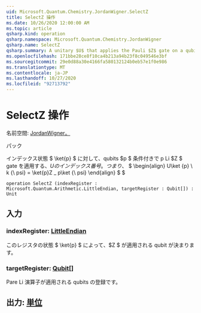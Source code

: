 ```yaml
---
uid: Microsoft.Quantum.Chemistry.JordanWigner.SelectZ
title: SelectZ 操作
ms.date: 10/26/2020 12:00:00 AM
ms.topic: article
qsharp.kind: operation
qsharp.namespace: Microsoft.Quantum.Chemistry.JordanWigner
qsharp.name: SelectZ
qsharp.summary: A unitary $U$ that applies the Pauli $Z$ gate on a qubits $p$ conditioned on an index state $\ket{p}$. That is, $$ \begin{align} U\ket{p}\ket{\psi} = \ket{p}Z\_p\ket{\psi} \end{align} $$
ms.openlocfilehash: 171bbe28ce8f10ca4b213a94b23f8c049546e3bf
ms.sourcegitcommit: 29e0d88a30e4166fa580132124b0eb57e1f0e986
ms.translationtype: MT
ms.contentlocale: ja-JP
ms.lasthandoff: 10/27/2020
ms.locfileid: "92713792"
---
```

# <a name="selectz-operation"></a>SelectZ 操作

名前空間: [JordanWigner。](xref:Microsoft.Quantum.Chemistry.JordanWigner)

パック [](https://nuget.org/packages/)


インデックス状態 $ \ket{p} $ に対して、qubits $p $ 条件付きで p Li $Z $ gate を適用する、$U のインデックス番号。 つまり、$ $ \begin{align} U\ket {p} \ k {\ psi} = \ket{p}Z \_ p\ket {\ psi} \end{align} $ $

```qsharp
operation SelectZ (indexRegister : Microsoft.Quantum.Arithmetic.LittleEndian, targetRegister : Qubit[]) : Unit
```


## <a name="input"></a>入力

### <a name="indexregister--littleendian"></a>indexRegister: [LittleEndian](xref:Microsoft.Quantum.Arithmetic.LittleEndian)

このレジスタの状態 $ \ket{p} $ によって、$Z $ が適用される qubit が決まります。


### <a name="targetregister--qubit"></a>targetRegister: [Qubit](xref:microsoft.quantum.lang-ref.qubit)[]

Pare Li 演算子が適用される qubits の登録です。



## <a name="output--unit"></a>出力: [単位](xref:microsoft.quantum.lang-ref.unit)

